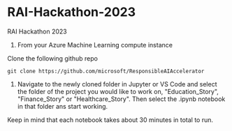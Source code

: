 # RAI-Hackathon-2023
RAI Hackathon 2023

1. From your Azure Machine Learning compute instance 

  Clone the following github repo 
  ```
  git clone https://github.com/microsoft/ResponsibleAIAccelerator
  ```

1. Navigate to the newly cloned folder in Jupyter or VS Code and select the folder of the project you would like to work on, "Education_Story", "Finance_Story" or "Healthcare_Story".  Then select the .ipynb notebook in that folder ans start working.

  Keep in mind that each notebook takes about 30 minutes in total to run. 
